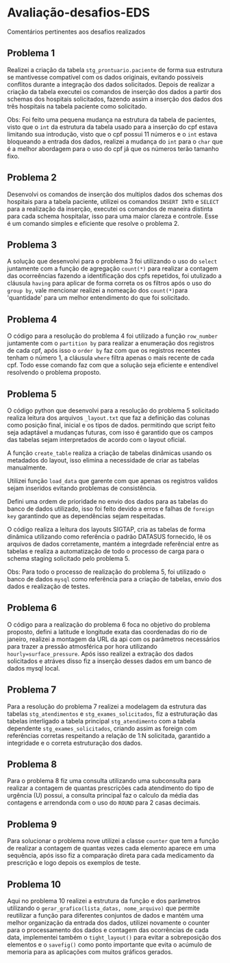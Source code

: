 # Avaliação-desafios-EDS

Comentários pertinentes aos desafios realizados

## Problema 1 

Realizei a criação da tabela ```stg_prontuario.paciente``` de forma sua estrutura se mantivesse compatível com os dados originais, evitando possiveis conflitos durante a integração dos dados solicitados. Depois de realizar a criação da tabela executei os comandos de inserção dos dados a partir dos schemas dos hospitais solicitados, fazendo assim a inserção dos dados dos três hospitais na tabela paciente como solicitado.

Obs: Foi feito uma pequena mudança na estrutura da tabela de pacientes, visto que o ```int``` da estrutura da tabela usado para a inserção do cpf estava limitando sua introdução, visto que o cpf possui 11 números e o ```int``` estava bloqueando a entrada dos dados, realizei a mudança do ```int``` para o ```char``` que é a melhor abordagem para o uso do cpf já que os números terão tamanho fixo.

## Problema 2

Desenvolvi os comandos de inserção dos multiplos dados dos schemas dos hospitais para a tabela paciente, utilizei os comandos ``` INSERT INTO ``` e ```SELECT``` para a realização da inserção, executei os comandos de maneira distinta para cada schema hospitalar, isso para uma maior clareza e controle. Esse é um comando simples e eficiente que resolve o problema 2.

## Problema 3 

A solução que desenvolvi para o problema 3 foi utilizando o uso do ```select``` juntamente com a função de agregação ```count(*)``` para realizar a contagem das ocorreências fazendo a identificação dos cpfs repetidos, foi utulizado a cláusula ```having``` para aplicar de forma correta os os filtros após o uso do ```group by```, vale mencionar realizei a nomeação dos ```count(*)```para 'quantidade' para um melhor entendimento do que foi solicitado.

## Problema 4

O código para a resolução do problema 4 foi utilizado a função ```row_number``` juntamente com o ```partition by``` para realizar a enumeração dos registros de cada cpf, após isso o ```order by``` faz com que os registros recentes tenham o número 1, a cláusula ```where``` filtra apenas o mais recente de cada cpf. Todo esse comando faz com que a solução seja eficiente e entendível resolvendo o problema proposto.

## Problema 5

O código python que desenvolvi para a resolução do problema 5 solicitado realiza leitura dos arquivos ```_layout.txt``` que faz a definição das colunas como posição final, inicial e os tipos de dados. permitindo que script feito seja adaptável a mudanças futuras, com isso é garantido que os campos das tabelas sejam interpretados de acordo com o layout oficial. 

A função ```create_table``` realiza a criação de tabelas dinâmicas usando os metadados do layout, isso elimina a necessidade de criar as tabelas manualmente. 

Utilizei função ```load_data``` que garente com que apenas os registros validos sejam inseridos evitando problemas de consistência. 

Defini uma ordem de prioridade no envio dos dados para as tabelas do banco de dados utilizado, isso foi feito devido a erros e falhas de ```foreign key``` garantindo que as dependências sejam respeitadas.

O código realiza a leitura dos layouts SIGTAP, cria as tabelas de forma dinâmica utilizando como referência o padrão DATASUS fornecido, lê os arquivos de dados corretamente, mantém a integrdade referêncial entre as tabelas e realiza a automatização de todo o processo de carga para o schema staging solicitado pelo problema 5.

Obs: Para todo o processo de realização do problema 5, foi utilizado o banco de dados ```mysql``` como referência para a criação de tabelas, envio dos dados e realização de testes.

## Problema 6

O código para a realização do problema 6 foca no objetivo do problema proposto, defini a latitude e longitude exata das coordenadas do rio de janeiro, realizei a montagem da URL da api com os parâmetros necessários para trazer a pressão atmosférica por hora utilizando ```hourly=surface_pressure```. Após isso realizei a extração dos dados solicitados e atráves disso fiz a inserção desses dados em um banco de dados mysql local. 

## Problema 7

Para a resolução do problema 7 realizei a modelagem da estrutura das tabelas ```stg_atendimentos``` e ```stg_exames_solicitados```, fiz a estruturação das tabelas interligado a tabela principal ```stg_atendimento``` com a tabela dependente ```stg_exames_solicitados```, criando assim as foreign com referências corretas respeitando a relação de 1:N solicitada, garantido a integridade e o correta estruturação dos dados.

## Problema 8 

Para o problema 8 fiz uma consulta utilizando uma subconsulta para realizar a contagem de quantas prescrições cada atendimento do tipo de urgência (U) possui, a consulta principal faz o calculo da média das contagens e arrendonda com o uso do ```ROUND``` para 2 casas decimais.

## Problema 9 

Para solucionar o problema nove utilizei a classe ```counter``` que tem a função de realizar a contagem de quantas vezes cada elemento aparece em uma sequência, após isso fiz a comparação direta para cada medicamento da prescrição e logo depois os exemplos de teste.

## Problema 10 

Aqui no problema 10 realizei a estrutura da função e dos parâmetros utilizando o ```gerar_grafico(lista_datas, nome_arquivo)``` que permite reutilizar a função para diferentes conjuntos de dados e mantém uma melhor organização da entrada dos dados, utilizei novamente o counter para o processamento dos dados e contagem das ocorrências de cada data, implementei também o ```tight_layout()``` para evitar a sobreposição dos elementos e o ```savefig()``` como ponto importante que evita o acúmulo de memoria para as aplicações com muitos gráficos gerados.

